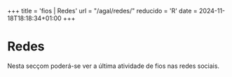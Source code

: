 +++
title = 'fios | Redes'
url = "/agal/redes/"
reducido = 'R'
date = 2024-11-18T18:18:34+01:00
+++

# Redes

Nesta secçom poderá-se ver a última atividade de fios nas redes sociais.